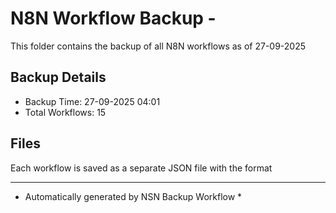 # N8N Workflow Backup - 
This folder contains the backup of all N8N workflows as of 27-09-2025

## Backup Details
- Backup Time: 27-09-2025 04:01
- Total Workflows: 15

## Files
Each workflow is saved as a separate JSON file with the format

-----------
* Automatically generated by NSN Backup Workflow *